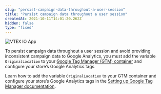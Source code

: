```yaml
---
slug: "persist-campaign-data-throughout-a-user-session"
title: "Persist campaign data throughout a user session"
createdAt: 2021-10-11T14:01:20.262Z
hidden: false
type: "fixed"
---
```


![VTEX IO App](https://cdn.jsdelivr.net/gh/vtexdocs/dev-portal-content@main/images/persist-campaign-data-throughout-a-user-session-0.png)

To persist campaign data throughout a user session and avoid providing inconsistent campaign data to Google Analytics, you must add the variable `OriginalLocation` to your [Google Tag Manager (GTM) container](https://tagmanager.google.com/) and configure your store’s Google Analytics tags.

Learn how to add the variable `OriginalLocation` to your GTM container and configure your store’s Google Analytics tags in the [Setting up Google Tag Manager documentation](https://developers.vtex.com/docs/guides/vtex-io-documentation-setting-up-google-tag-manager#creating-the-original-location-and-original-referrer-variables).
